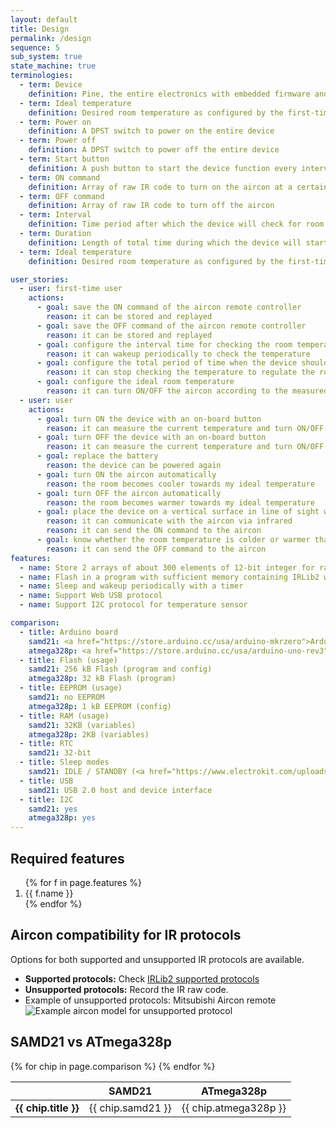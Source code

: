 ```yaml
---
layout: default
title: Design
permalink: /design
sequence: 5
sub_system: true
state_machine: true
terminologies:
  - term: Device
    definition: Pine, the entire electronics with embedded firmware and associated software
  - term: Ideal temperature
    definition: Desired room temperature as configured by the first-time user
  - term: Power on
    definition: A DPST switch to power on the entire device
  - term: Power off
    definition: A DPST switch to power off the entire device
  - term: Start button
    definition: A push button to start the device function every interval for a duration of time
  - term: ON command
    definition: Array of raw IR code to turn on the aircon at a certain temperature
  - term: OFF command
    definition: Array of raw IR code to turn off the aircon
  - term: Interval
    definition: Time period after which the device will check for room temperature and turn on or off the aircon E.g. 30 minutes
  - term: Duration
    definition: Length of total time during which the device will start functioning and then stop until it is started again
  - term: Ideal temperature
    definition: Desired room temperature as configured by the first-time user

user_stories:
  - user: first-time user
    actions:
      - goal: save the ON command of the aircon remote controller
        reason: it can be stored and replayed
      - goal: save the OFF command of the aircon remote controller
        reason: it can be stored and replayed
      - goal: configure the interval time for checking the room temperature
        reason: it can wakeup periodically to check the temperature
      - goal: configure the total period of time when the device should be checking the temperature
        reason: it can stop checking the temperature to regulate the room environment after a while
      - goal: configure the ideal room temperature
        reason: it can turn ON/OFF the aircon according to the measured temperature
  - user: user
    actions:
      - goal: turn ON the device with an on-board button
        reason: it can measure the current temperature and turn ON/OFF the aircon periodically
      - goal: turn OFF the device with an on-board button
        reason: it can measure the current temperature and turn ON/OFF the aircon periodically
      - goal: replace the battery
        reason: the device can be powered again
      - goal: turn ON the aircon automatically
        reason: the room becomes cooler towards my ideal temperature
      - goal: turn OFF the aircon automatically
        reason: the room becomes warmer towards my ideal temperature
      - goal: place the device on a vertical surface in line of sight with the aircon
        reason: it can communicate with the aircon via infrared
        reason: it can send the ON command to the aircon
      - goal: know whether the room temperature is colder or warmer than the ideal temperature through an on-board LED
        reason: it can send the OFF command to the aircon
features:
  - name: Store 2 arrays of about 300 elements of 12-bit integer for raw IR code
  - name: Flash in a program with sufficient memory containing IRLib2 with both IR emitter and receiver, compression algorithm. <code> Sketch uses 5476 bytes (16%) of program storage space. Maximum is 32256 bytes. Global variables use 2156 bytes (105%) of dynamic memory, leaving -108 bytes for local variables. Maximum is 2048 bytes.</code> Not enough memory; see <a href="https://www.arduino.cc/en/Guide/Troubleshooting#size">Troubleshooting Guide</a> for tips on reducing your footprint.
  - name: Sleep and wakeup periodically with a timer
  - name: Support Web USB protocol
  - name: Support I2C protocol for temperature sensor

comparison:
  - title: Arduino board
    samd21: <a href="https://store.arduino.cc/usa/arduino-mkrzero">Arduino Mkr Zero</a>
    atmega328p: <a href="https://store.arduino.cc/usa/arduino-uno-rev3">Arduino UNO Rev3</a>
  - title: Flash (usage)
    samd21: 256 kB Flash (program and config)
    atmega328p: 32 kB Flash (program)
  - title: EEPROM (usage)
    samd21: no EEPROM
    atmega328p: 1 kB EEPROM (config)
  - title: RAM (usage)
    samd21: 32KB (variables)
    atmega328p: 2KB (variables)
  - title: RTC
    samd21: 32-bit
  - title: Sleep modes
    samd21: IDLE / STANDBY (<a href="https://www.electrokit.com/uploads/productfile/41014/Atmel-42181-SAM-D21_Datasheet.pdf">Section 18.6.8 Sleep Mode Operation</a>)
  - title: USB
    samd21: USB 2.0 host and device interface
  - title: I2C
    samd21: yes
    atmega328p: yes
---
```


<section class="section is-small">
  <div class="container">
    <h2 class="title is-1">Required features</h2>
    <div class="content is-medium">
      <ol>
        {% for f in page.features %}
        <li>{{ f.name }}</li>
        {% endfor %}
      </ol>
    </div>
  </div>
</section>

<section class="section is-small">
  <div class="container">
    <h2 class="title is-1">Aircon compatibility for IR protocols</h2>
    <p class="subtitle">Options for both supported and unsupported IR protocols are available.</p>
    <div class="content is-medium">
      <ul>
        <li><strong>Supported protocols:</strong> Check <a href="https://github.com/cyborg5/IRLib2/blob/master/IRLibProtocols/IRLibProtocols.h#L15-L29">IRLib2 supported protocols</a></li>
        <li><strong>Unsupported protocols:</strong> Record the IR raw code.</li>
        <li>
          Example of unsupported protocols: Mitsubishi Aircon remote
          <img src="{{site.url}}/images/design/example-aircon.jpg" alt="Example aircon model for unsupported protocol">
        </li>
      </ul>
    </div>
  </div>
</section>

<section class="section is-small">
  <div class="container">
    <h2 class="title is-1">SAMD21 vs ATmega328p</h2>
    <div class="table-container">
      <table class="table is-fullwidth is-hoverable">
      <thead>
        <tr>
          <th></th>
          <th>SAMD21</th>
          <th>ATmega328p</th>
        </tr>
      </thead>
      <tbody>
      {% for chip in page.comparison %}
        <tr>
          <td><strong>{{ chip.title }}</strong></td>
          <td>{{ chip.samd21 }}</td>
          <td>{{ chip.atmega328p }}</td>
        </tr>
      {% endfor %}
      </tbody>
      </table>
    </div>
  </div>
</section>
